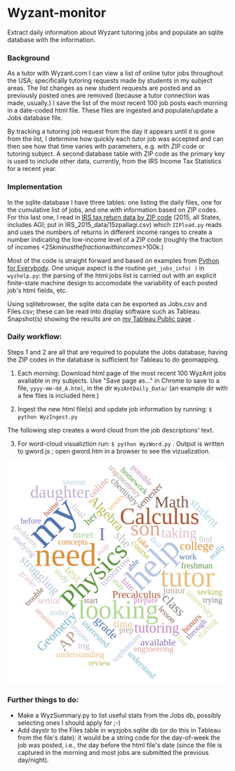 # Wyzant-monitor
Extract daily information about Wyzant tutoring jobs and populate an
sqlite database with the information.

### Background
As a tutor with Wyzant.com I can view a list of online tutor jobs
throughout the USA;
specifically tutoring requests made by students in my subject areas.
The list changes as new student requests are posted and as previously
posted ones are removed (because a tutor connection was made, usually.)
I save the list of the most recent 100 job posts each morning in a
date-coded html file. These files are ingested and populate/update
a Jobs database file.

By tracking a tutoring job request from the day it appears until it is
gone from the list, I determine how quickly each tutor job was accepted
and can then see how that time varies with parameters, e.g. with ZIP
code or tutoring subject. A second database table with ZIP code as the
primary key is used to include other data, currently, from the IRS Income
Tax Statistics for a recent year.

### Implementation
In the sqlite database I have three tables: one listing the daily files,
one for the cumulative list of jobs,
and one with information based on ZIP codes.
For this last one, I read in [IRS tax return data by ZIP code](https://www.irs.gov/statistics/soi-tax-stats-individual-income-tax-statistics-2015-zip-code-data-soi)
(2015, all States, includes AGI; put in IRS_2015_data/15zpallagi.csv)
which `ZIPload.py` reads and uses the numbers of returns in different
income ranges to create a number indicating the low-income level of a ZIP code
(roughly the fraction of incomes <$25k minus the fraction with incomes >$100k.)

Most of the code is straight forward and based on examples
from [Python for Everybody](https://www.py4e.com). One unique aspect is the routine
`get_jobs_info( )` in `wyzhelp.py`: the parsing of the html jobs list is
carried out with an explicit finite-state machine design to accomodate the
variability of each posted job's html fields, etc.

Using sqlitebrowser, the sqlite data can be exported as Jobs.csv and Files.csv;
these can be read into display software such as Tableau.
Snapshot(s) showing the results are
on [my Tableau Public page](https://public.tableau.com/profile/daniel.dewey#!/) .

### Daily workflow:
Steps 1 and 2 are all that are required to populate the Jobs database; 
having the ZIP codes in the database is sufficient for Tableau to do geomapping.

1) Each morning:
     Download html page of the most recent 100 WyzAnt jobs available in my subjects.
     Use "Save page as..." in Chrome to save to a file, `yyyy-mm-dd_A.html`, in the dir `WyzAntDaily_Data/` (an example dir with a few files is included here.)

2) Ingest the new html file(s) and update job information by running:
     `$ python WyzIngest.py`

The following step creates a word cloud from the job descriptions' text.

3) For word-cloud visualiztion run: `$ python WyzWord.py` .
             Output is written to gword.js ;
      open gword.htm in a browser to see the vizualization.

![Tutoring requests word-cloud](/images/WyzWord_gword_output.png)


### Further things to do:
- Make a WyzSummary.py to list useful stats from the Jobs db, possibly selecting ones I should apply for ;-)
- Add daystr to the Files table in wyzjobs.sqlite db
  (or do this in Tableau from the file's date):
       it would be a string code for the day-of-week the job was posted,
       i.e., the day before the html file's date
       (since the file is captured in the morning and most jobs are submitted the previous day/night).

